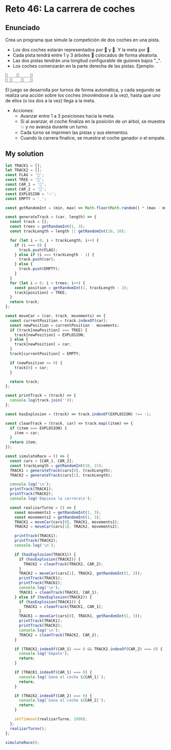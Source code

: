 # Reto 46: La carrera de coches

## Enunciado

Crea un programa que simule la competición de dos coches en una pista.

- Los dos coches estarán representados por 🚙 y 🚗. Y la meta por 🏁.
- Cada pista tendrá entre 1 y 3 árboles 🌲 colocados de forma aleatoria.
- Las dos pistas tendrán una longitud configurable de guiones bajos "_".
- Los coches comenzarán en la parte derecha de las pistas. Ejemplo:

```txt
🏁____🌲_____🚙
🏁_🌲____🌲___🚗
```

El juego se desarrolla por turnos de forma automática, y cada segundo se realiza una acción sobre los coches (moviéndose a la vez), hasta que uno de ellos (o los dos a la vez) llega a la meta.

- Acciones:
  - Avanzar entre 1 a 3 posiciones hacia la meta.
  - Si al avanzar, el coche finaliza en la posición de un árbol, se muestra 💥 y no avanza durante un turno.
  - Cada turno se imprimen las pistas y sus elementos.
  - Cuando la carrera finalice, se muestra el coche ganador o el empate.

## My solution

```js
let TRACK1 = [];
let TRACK2 = [];
const FLAG = '🏁';
const TREE = '🌲';
const CAR_1 = '🚙';
const CAR_2 = '🚗';
const EXPLOSION = '💥';
const EMPTY = '_';

const getRandomInt = (min, max) => Math.floor(Math.random() * (max - min + 1)) + min;

const generateTrack = (car, length) => {
  const track = [];
  const trees = getRandomInt(1, 3);
  const trackLength = length || getRandomInt(10, 20);

  for (let i = 0; i < trackLength; i++) {
    if (i === 0) {
      track.push(FLAG);
    } else if (i === trackLength - 1) {
      track.push(car);
    } else {
      track.push(EMPTY);
    }
  }
  for (let i = 0; i < trees; i++) {
    const position = getRandomInt(1, trackLength - 2);
    track[position] = TREE;
  }
  return track;
};

const moveCar = (car, track, movements) => {
  const currentPosition = track.indexOf(car);
  const newPosition = currentPosition - movements;
  if (track[newPosition] === TREE) {
    track[newPosition] = EXPLOSION;
  } else {
    track[newPosition] = car;
  }
  track[currentPosition] = EMPTY;

  if (newPosition <= 0) {
    track[0] = car;
  }

  return track;
};

const printTrack = (track) => {
  console.log(track.join(''));
};

const hasExplosion = (track) => track.indexOf(EXPLOSION) !== -1;

const cleanTrack = (track, car) => track.map((item) => {
  if (item === EXPLOSION) {
    item = car;
  }
  return item;
});

const simulateRace = () => {
  const cars = [CAR_1, CAR_2];
  const trackLength = getRandomInt(10, 15);
  TRACK1 = generateTrack(cars[0], trackLength);
  TRACK2 = generateTrack(cars[1], trackLength);

  console.log('\n');
  printTrack(TRACK1);
  printTrack(TRACK2);
  console.log('Empieza la carrera\n');

  const realizarTurno = () => {
    const movements1 = getRandomInt(1, 3);
    const movements2 = getRandomInt(1, 3);
    TRACK1 = moveCar(cars[0], TRACK1, movements1);
    TRACK2 = moveCar(cars[1], TRACK2, movements2);

    printTrack(TRACK1);
    printTrack(TRACK2);
    console.log('\n');

    if (hasExplosion(TRACK1)) {
      if (hasExplosion(TRACK2)) {
        TRACK2 = cleanTrack(TRACK2, CAR_2);
      }
      TRACK2 = moveCar(cars[1], TRACK2, getRandomInt(1, 3));
      printTrack(TRACK1);
      printTrack(TRACK2);
      console.log('\n');
      TRACK1 = cleanTrack(TRACK1, CAR_1);
    } else if (hasExplosion(TRACK2)) {
      if (hasExplosion(TRACK1)) {
        TRACK1 = cleanTrack(TRACK1, CAR_1);
      }
      TRACK1 = moveCar(cars[0], TRACK1, getRandomInt(1, 3));
      printTrack(TRACK1);
      printTrack(TRACK2);
      console.log('\n');
      TRACK2 = cleanTrack(TRACK2, CAR_2);
    }

    if (TRACK1.indexOf(CAR_1) === 0 && TRACK2.indexOf(CAR_2) === 0) {
      console.log('Empate');
      return;
    }

    if (TRACK1.indexOf(CAR_1) === 0) {
      console.log(`Gana el coche ${CAR_1}`);
      return;
    }

    if (TRACK2.indexOf(CAR_2) === 0) {
      console.log(`Gana el coche ${CAR_2}`);
      return;
    }

    setTimeout(realizarTurno, 1000);
  };
  realizarTurno();
};

simulateRace();
```
